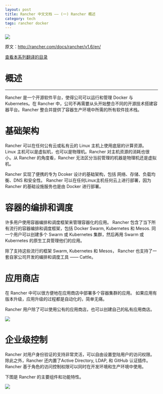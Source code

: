 ```yaml
---
layout: post
title: Rancher 中文文档 —— (一) Rancher 概述
category: tech
tags: rancher docker
---
```

![](https://cdn.kelu.org/blog/tags/rancher.jpg)

原文：<http://rancher.com/docs/rancher/v1.6/en/>

[查看本系列翻译的目录](/tech/2017/10/27/rancher-docs-translate.html)

# 概述

* * *

Rancher 是一个开源软件平台，使得公司可以运行和管理 Docker 与 Kubernetes。在 Rancher 中，公司不再需要从头开始整合不同的开源技术搭建容器平台。Rancher 整合并提供了容器生产环境中所需的所有软件技术栈。


# 基础架构

Rancher 可以在任何公有云或私有云的 Linux 主机上使用底层的计算资源。 Linux 主机可以是虚拟机，也可以是物理机。Rancher 对主机资源的消耗也很小。从 Rancher 的角度看，Rancher 无法区分当前管理的机器是物理机还是虚拟机。

Rancher 实现了便携的专为 Dcoker 设计的基础架构，包括 网络、存储、负载均衡、DNS 和安全性。 Rancher 可以在任何Linux主机任何云上进行部署，因为 Rancher 的基础设施服务也是由 Docker 进行部署。

# 容器的编排和调度

许多用户使用容器编排和调度框架来管理容器化的应用。 Rancher 包含了当下所有流行的容器编排和调度框架，包括 Docker Swarm, Kubernetes 和 Mesos. 同一个用户可以创建多个 Swarm 或 Kubernetes 集群，然后再用 Swarm 或 Kubernetes 的原生工具管理他们的应用。

除了支持这些流行的框架 Swarm, Kubernetes 和 Mesos， Rancher 也支持了一套自家公司开发的编排和调度工具 —— Cattle。

# 应用商店

在 Rancher 中可以很方便地在应用商店中部署多个容器集群的应用。 如果应用有版本升级，应用升级的过程都是自动化的，简单无痛。

Rancher 用户除了可以使用公有的应用商店，也可以创建自己的私有应用商店。

![](https://cdn.kelu.org/blog/2017/10/rancher31.jpg)

# 企业级控制

Rancher 对用户身份验证的支持非常灵活，可以自由设置登陆用户的访问权限。除此之外，Rancher 还内置了Active Directory, LDAP, 和 GitHub 认证插件。 Rancher 基于角色的访问控制权限可以同时在开发环境和生产环境中使用。

下图是 Rancher 的主要组件和功能特性。

![](https://cdn.kelu.org/blog/2017/10/rancher33.jpg)







